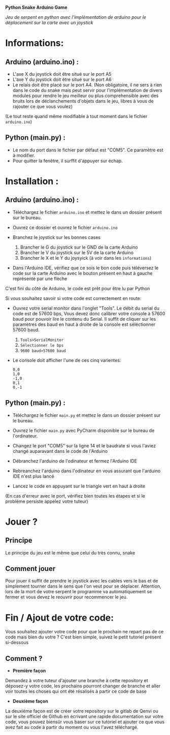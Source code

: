 **Python Snake Arduino Game**

_Jeu de serpent en python avec l'implémentation de arduino pour le déplacement sur la carte avec un joystick_

# Informations:

## Arduino (arduino.ino) :

* L'axe X du joystick doit être situé sur le port A5
* L'axe Y du joystick doit être situé sur le port A6
* Le relais doit être placé sur le port A4. (Non obligatoire, il ne sers à rien dans le code du snake mais peut servir pour l'implémentation de divers modules pour rendre le jeu meilleur ou plus comprehensible avec des bruits lors de déclanchements d'objets dans le jeu, libres à vous de rajouter ce que vous voulez)

(Le tout reste quand même modifiable à tout moment dans le fichier `arduino.ino`)

## Python (main.py) :

* Le nom du port dans le fichier par défaut est "COM5". Ce paramètre est à modifier.
* Pour quitter la fenêtre, il surffit d'appuyer sur échap.

# Installation :

## Arduino (arduino.ino) :

* Téléchargez le fichier `arduino.ino` et mettez le dans un dossier présent sur le bureau.

* Ouvrez ce dossier et ouvrez le fichier `arduino.ino`

* Branchez le joystick sur les bonnes cases
    1. Brancher le G du joystick sur le GND de la carte Arduino
    2. Brancher le V du joystick sur le 5V de la carte Arduino
    1. Brancher le X et le Y du joysyick (à voir dans les `informations`)

* Dans l'Arduino IDE, vérifiez que ce sois le bon code puis téléversez le code sur la carte Arduino avec le bouton présent en haut à gauche représenté par une flèche

C'est fini du côté de Arduino, le code est prêt pour être lu par Python

Si vous souhaitez savoir si votre code est correctement en route:

* Ouvrez votre serial monitor dans l'onglet "Tools". Le débit du serial du code est de 57600 bps, Vous devez donc calibrer votre console à 57600 baud pour pouvoir lire le contenu du Serial. Il suffit de cliquer sur les paramètres des baud en haut à droite de la console est séléctionner 57600 baud.
  1. `Tools>SerialMonitor`
  2. `Sélectionner le bps`
  3. `9600 baud>57600 baud`


* Le console doit afficher l'une de ces cinq varientes:

  ```
  0,0
  1,0
  -1,0
  0,1
  0,-1
  ```

## Python (main.py) :

* Téléchargez le fichier `main.py` et mettez le dans un dossier présent sur le bureau.

* Ouvrez le fichier `main.py` avec PyCharm disponible sur le bureau de l'ordinateur.

* Changez le port "COM5" sur la ligne 14 et le baudrate si vous l'aviez changé auparavant dans le code de l'Arduino

* Débranchez l'arduino de l'odinateur et fermez l'Arduino IDE

* Rebreanchez l'arduino dans l'odinateur en vous assurant que l'arduino IDE n'est plus lancé

* Lancez le code en appuyant sur le triangle vert en haut à droite

(En cas d'erreur avec le port, vérifiez bien toutes les étapes et si le problème persiste appelez votre tuteur)

# Jouer ?

## Principe


Le principe du jeu est le même que celui du très connu, snake

## Comment jouer

Pour jouer il suffit de prendre le joystick avec les cables vers le bas et de simplement tourner dans le sens que l'on veut pour se déplacer. Attention, lors de la mort de votre serpent le programme va automatiquement se fermer et vous devez le reouvrir pour recommencer le jeu.

# Fin / Ajout de votre code:

Vous souhaitez ajouter votre code pour que le prochain ne repart pas de ce code mais bien du votre ?
C'est bien simple, suivez le petit tutoriel présent si-dessous

## Comment ?

* **Première façon**

Demandez à votre tuteur d'ajouter une branche à cette repository et déposez-y votre code, les prochains pourront changer de branche et aller voir toutes les choses qui ont été résalisés à partir ce code de base

* **Deuxième façon**

La deuxième façon est de créer votre repository sur le gitlab de Qenvi ou sur le site officiel de Github en écrivant une rapide documentation sur votre code, vous pouvez biensûr vous baser sur ce tutoriel et ajouter ce que vous avez fait au code à partir du moment ou vous l'avez téléchargé.
